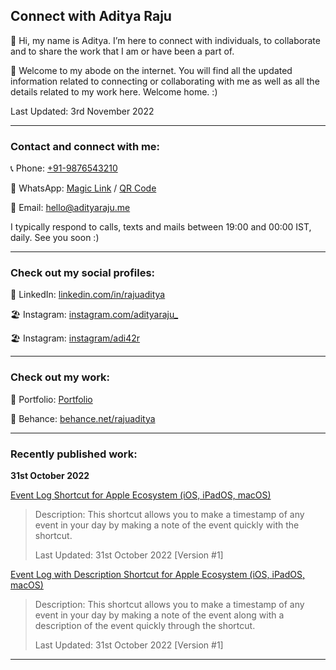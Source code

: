 ## Connect with Aditya Raju
👤 Hi, my name is Aditya. I’m here to connect with individuals, to collaborate and to share the work that I am or have been a part of.

📃 Welcome to my abode on the internet. You will find all the updated information related to connecting or collaborating with me as well as all the details related to my work here. Welcome home. :)

Last Updated: 3rd November 2022

- - -

### Contact and connect with me:

📞 Phone: [+91-9876543210](tel:+919876543210)

💬 WhatsApp: [Magic Link](https://wa.me/qr/NGPNCXQF276OL1) / [QR Code](https://user-images.githubusercontent.com/101379574/198308796-695b71e7-08aa-4238-b42e-75d166fa6dcc.jpeg)

📧 Email: [hello@adityaraju.me](mailto:hello@adityaraju.me)

I typically respond to calls, texts and mails between 19:00 and 00:00 IST, daily.
See you soon :)

- - -

### Check out my social profiles:

🤝 LinkedIn: [linkedin.com/in/rajuaditya](https://www.linkedin.com/in/rajuaditya)

🏖️ Instagram: [instagram.com/adityaraju_](https://www.instagram.com/adityaraju_)

🏖️ Instagram: [instagram/adi42r](https://www.instagram.com/adi42r)

- - - 

### Check out my work:

📔 Portfolio: [Portfolio](#)

📔 Behance: [behance.net/rajuaditya](https://www.behance.net/rajuaditya)

- - -

### Recently published work:

**31st October 2022**

[Event Log Shortcut for Apple Ecosystem (iOS, iPadOS, macOS)](https://www.icloud.com/shortcuts/4a3a3a0e7e294b03a3ae1d695ff4a5a0)

>Description: This shortcut allows you to make a timestamp of any event in your day by making a note of the event quickly with the shortcut.
>
>Last Updated: 31st October 2022 [Version #1]

[Event Log with Description Shortcut for Apple Ecosystem (iOS, iPadOS, macOS)](https://www.icloud.com/shortcuts/394c2d79aad445d8a09750b63cec5cc5)

>Description: This shortcut allows you to make a timestamp of any event in your day by making a note of the event along with a description of the event quickly through the shortcut.
>
>Last Updated: 31st October 2022 [Version #1]

- - - 
